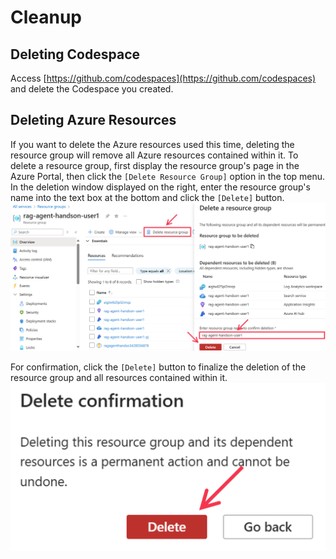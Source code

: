 # Cleanup

## Deleting Codespace
Access [https://github.com/codespaces](https://github.com/codespaces) and delete the Codespace you created.

## Deleting Azure Resources
If you want to delete the Azure resources used this time, deleting the resource group will remove all Azure resources contained within it. To delete a resource group, first display the resource group's page in the Azure Portal, then click the ```[Delete Resource Group]``` option in the top menu. In the deletion window displayed on the right, enter the resource group's name into the text box at the bottom and click the ```[Delete]``` button.
![Deleting Azure Resources](images/5.clean-up/1.png)

For confirmation, click the ```[Delete]``` button to finalize the deletion of the resource group and all resources contained within it.
![Deleting Azure Resources](images/5.clean-up/2.png)